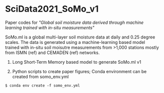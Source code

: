 # SciData2021_SoMo_v1

Paper codes for *"Global soil moisture data derived through machine learning trained with in-situ measurements"*

SoMo.ml is a global multi-layer soil moisture data at daily and 0.25 degree scales. The data is generated using a machine-learning based model trained with in-situ soil moisutre measurements from >1,000 stations mostly from ISMN (ref) and CEMADEN (ref) networks.

1. Long Short-Term Memory based model to generate SoMo.ml v1


2. Python scripts to create paper figures;
Conda environment can be created from somo_env.yml
```
$ conda env create -f somo_env.yml
```
